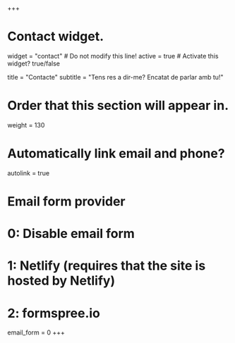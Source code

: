 +++
# Contact widget.
widget = "contact"  # Do not modify this line!
active = true  # Activate this widget? true/false

title = "Contacte"
subtitle = "Tens res a dir-me? Encatat de parlar amb tu!"

# Order that this section will appear in.
weight = 130

# Automatically link email and phone?
autolink = true

# Email form provider
#   0: Disable email form
#   1: Netlify (requires that the site is hosted by Netlify)
#   2: formspree.io
email_form = 0
+++
